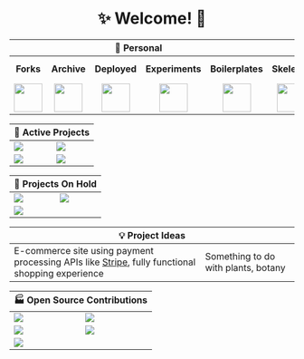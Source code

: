 <h1 align="center">✨ Welcome! 🌌</h1>
<table>
  <thead>
    <tr>
      <th align="center" colspan="5">🏡 Personal</th>
      <th align="center" colspan="3">🏢 Team</th>
    </tr>
  </thead>
  <tbody>
    <tr>
      <td align="center"><b>Forks</b></td>
      <td align="center"><b>Archive</b></td>
      <td align="center"><b>Deployed</b></td>
      <td align="center"><b>Experiments</b></td>
      <td align="center"><b>Boilerplates</b></td>
      <td align="center"><b>Skelenet</b></td>
      <td align="center"><b>Ariesnet</b></td>
      <td align="center"><b>Civil Engineers</b></td>
    </tr>
    <tr>
      <td align="center">
        <a href="https://github.com/RickyC0626-forks" title="Forked Projects">
          <img src="https://avatars.githubusercontent.com/u/121321200?s=200&v=4" width="50">
        </a>
      </td>
      <td align="center">
        <a href="https://github.com/RickyC0626-archive" title="Archived Projects">
          <img src="https://avatars.githubusercontent.com/u/121328201?s=200&v=4" width="50">
        </a>
      </td>
      <td align="center">
        <a href="https://github.com/RickyC0626-gh-pages" title="Deployed Pages">
          <img src="https://avatars.githubusercontent.com/u/121332196?s=200&v=4" width="50">
        </a>
      </td>
      <td align="center">
        <a href="https://github.com/RickyC0626-experiments" title="Experiments">
          <img src="https://avatars.githubusercontent.com/u/121334105?s=200&v=4" width="50">
        </a>
      </td>
      <td align="center">
        <a href="https://github.com/RickyC0626-boilerplate" title="Boilerplates">
          <img src="https://avatars.githubusercontent.com/u/121332704?s=200&v=4" width="50">
        </a>
      </td>
      <td align="center">
        <a href="https://github.com/skelenet" title="Skelenet Labs">
          <img src="https://avatars.githubusercontent.com/u/86542896?s=200&v=4" width="50">
        </a>
      </td>
      <td align="center">
        <a href="https://github.com/ariesnet" title="Aries Network">
          <img src="https://avatars.githubusercontent.com/u/101829519?s=200&v=4" width="50">
        </a>
      </td>
      <td align="center">
        <a href="https://github.com/Civil-Engineers" title="Civil Engineers">
          <img src="https://avatars.githubusercontent.com/u/109439685?s=200&v=4" width="50">
        </a>
      </td>
    </tr>
  </tbody>
</table>

<table>
  <thead>
    <tr>
      <th align="center" colspan="2">🚀 Active Projects</th>
    </tr>
  </thead>
  <tbody>
    <tr>
      <td>
        <a href="https://github.com/rickyc0626/skwash" title="rickyc0626/skwash">
          <img src="https://github-readme-stats.vercel.app/api/pin/?username=rickyc0626&repo=skwash&theme=github_dark_dimmed">
        </a>
      </td>
      <td>
        <a href="https://github.com/rickyc0626/vozel" title="rickyc0626/vozel">
          <img src="https://github-readme-stats.vercel.app/api/pin/?username=rickyc0626&repo=vozel&theme=github_dark_dimmed">
        </a>
      </td>
    </tr>
    <tr>
      <td>
        <a href="https://github.com/personalgpt/personalgpt-ui" title="personalgpt/personalgpt-ui">
          <img src="https://github-readme-stats.vercel.app/api/pin/?username=personalgpt&repo=personalgpt-ui&theme=github_dark_dimmed">
        </a>
      </td>
      <td>
        <a href="https://github.com/personalgpt/personalgpt-server" title="personalgpt/personalgpt-server">
          <img src="https://github-readme-stats.vercel.app/api/pin/?username=personalgpt&repo=personalgpt-server&theme=github_dark_dimmed">
        </a>
      </td>
    </tr>
  </tbody>
</table>

<table>
  <thead>
    <tr>
      <th align="center" colspan="2">🛑 Projects On  Hold</th>
    </tr>
  </thead>
  <tbody>
    <tr>
      <td>
        <a href="https://github.com/rickyc0626/neo-dashboard" title="rickyc0626/neo-dashboard">
          <img src="https://github-readme-stats.vercel.app/api/pin/?username=rickyc0626&repo=neo-dashboard&theme=github_dark_dimmed">
        </a>
      </td>
      <td>
        <a href="https://github.com/rickyc0626/vibrainium" title="rickyc0626/vibrainium">
          <img src="https://github-readme-stats.vercel.app/api/pin/?username=rickyc0626&repo=vibrainium&theme=github_dark_dimmed">
        </a>
      </td>
    </tr>
    <tr>
      <td>
        <a href="https://github.com/rickyc0626/qoi.js" title="rickyc0626/qoi.js">
          <img src="https://github-readme-stats.vercel.app/api/pin/?username=rickyc0626&repo=qoi.js&theme=github_dark_dimmed">
        </a>
      </td>
    </tr>
  </tbody>
</table>

<table>
  <thead>
    <tr>
      <th align="center" colspan="2">💡 Project Ideas</th>
    </tr>
  </thead>
  <tbody>
    <tr>
      <td>
        E-commerce site using payment processing APIs like <a href="https://stripe.com/"><span>Stripe</span></a>, fully functional shopping experience
      </td>
      <td>
        Something to do with plants, botany
      </td>
    </tr>
  </tbody>
</table>

<table>
  <thead>
    <tr>
      <th align="center" colspan="2">🏭 Open Source Contributions</th>
    </tr>
  </thead>
  <tbody>
    <tr>
      <td>
        <a href="https://github.com/boardgameio/boardgame.io" title="boardgameio/boardgame.io">
          <img src="https://github-readme-stats.vercel.app/api/pin/?username=boardgameio&repo=boardgame.io&theme=github_dark_dimmed">
        </a>
      </td>
      <td>
        <a href="https://github.com/questdb/questdb" title="questdb/questdb">
          <img src="https://github-readme-stats.vercel.app/api/pin/?username=questdb&repo=questdb&theme=github_dark_dimmed">
        </a>
      </td>
    </tr>
    <tr>
      <td>
        <a href="https://github.com/manimcommunity/manim" title="ManimCommunity/manim">
          <img src="https://github-readme-stats.vercel.app/api/pin/?username=manimcommunity&repo=manim&theme=github_dark_dimmed">
        </a>
      </td>
      <td>
        <a href="https://github.com/discourse/discourse-data-explorer" title="discourse/discourse-data-explorer">
          <img src="https://github-readme-stats.vercel.app/api/pin/?username=discourse&repo=discourse-data-explorer&theme=github_dark_dimmed">
        </a>
      </td>
    </tr>
    <tr>
      <td>
        <a href="https://github.com/discourse/discourse" title="discourse/discourse">
          <img src="https://github-readme-stats.vercel.app/api/pin/?username=discourse&repo=discourse&theme=github_dark_dimmed">
        </a>
      </td>
    </tr>
  </tbody>
</table>
